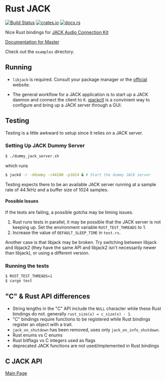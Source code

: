 # Rust JACK

[![Build Status](https://travis-ci.org/wmedrano/rust-jack.svg?branch=master)](https://travis-ci.org/wmedrano/rust-jack)
[![crates.io](https://img.shields.io/crates/v/jack.svg)](https://crates.io/crates/jack)
[![docs.rs](https://docs.rs/jack/badge.svg)](https://docs.rs/jack/)

Nice Rust bindings for
[JACK Audio Connection Kit](http://www.jackaudio.org/)

[Documentation for Master](https://wmedrano.github.io/rust-jack/jack/index.html)

Check out the `examples` directory.

## Running

* `libjack` is required. Consult your package manager or the [official](http://www.jackaudio.org/downloads/) website.

* The general workflow for a JACK application is to start up a JACK daemon and connect the client to it. [qjackctl](http://qjackctl.sourceforge.net/) is a convinient way to configure and bring up a JACK server through a GUI.

## Testing

Testing is a little awkward to setup since it relies on a JACK server.

### Setting Up JACK Dummy Server

```bash
$ ./dummy_jack_server.sh
```

which runs

```bash
$ jackd -r -ddummy -r44100 -p1024 & # Start the dummy JACK server
```

Testing expects there to be an available JACK server running at a sample rate of
44.1kHz and a buffer size of 1024 samples.

#### Possible Issues

If the tests are failing, a possible gotcha may be timing issues.

1. Rust runs tests in parallel, it may be possible that the JACK server is not keeping up. Set the environment variable `RUST_TEST_THREADS` to 1.
2. Increase the value of `DEFAULT_SLEEP_TIME` in `test.rs`.

Another case is that libjack may be broken.
Try switching between libjack and
libjack2 (they have the same API and libjack2 isn't necessarily newer than
libjack), or using a different version.

### Running the tests

```bash
$ RUST_TEST_THREADS=1
$ cargo test
```

## "C" & Rust API differences
* String lengths in the "C" API include the `NULL` character while these Rust
  bindings do not. generally `rust_size(x) = c_size(x) - 1`.
* "C" bindings require functions to be registered while Rust bindings register
  an object with a trait.
* `jack_on_shutdown` has been removed, uses only `jack_on_info_shutdown`.
* Rust enums vs C enums
* Rust bitflags vs C integers used as flags
* deprecated JACK functions are not used/implemented in Rust bindings


## C JACK API

[Main Page](http://jackaudio.org/files/docs/html/index.html)
